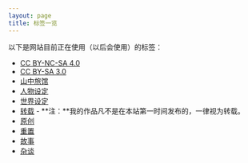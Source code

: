 ```yaml
---
layout: page
title: 标签一览
---
```


以下是网站目前正在使用（以后会使用）的标签：
- [CC BY-NC-SA 4.0](/tag/cc-by-nc-sa-4-0/)
- [CC BY-SA 3.0](/tag/cc-by-sa-3-0/)
- [山中旅馆](/tag/山中旅馆/)
- [人物设定](/tag/人物设定/)
- [世界设定](/tag/世界设定/)
- [转载](/tag/转载/) - **注：**我的作品凡不是在本站第一时间发布的，一律视为转载。
- [原创](/tag/原创/)
- [重置](/tag/重置)
- [故事](/tag/故事/)
- [杂谈](/tag/杂谈/)
